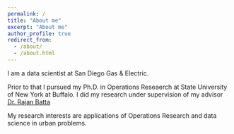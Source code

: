 ```yaml
---
permalink: /
title: "About me"
excerpt: "About me"
author_profile: true
redirect_from: 
  - /about/
  - /about.html
---
```

I am a data scientist at San Diego Gas & Electric. 

Prior to that I pursued my Ph.D. in Operations Reseaerch at State University of New York at Buffalo. I did my research under supervision of my advisor [Dr. Rajan Batta](http://engineering.buffalo.edu/home/school/about/people/rajan-batta.html)

My research interests are applications of Operations Research and data science in urban problems.
